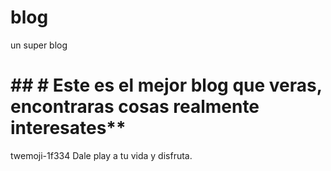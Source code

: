 # blog
un super blog
# ## # Este es el mejor blog que veras, encontraras cosas realmente interesates**
twemoji-1f334 Dale play a tu vida y disfruta.
